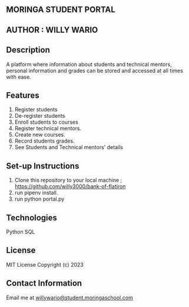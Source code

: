 ## MORINGA STUDENT PORTAL



## AUTHOR : WILLY WARIO


## Description
A platform where information about students and technical mentors, personal information and grades can be stored and accessed at all times with ease.


## Features
1. Register students
2. De-register students
3. Enroll students to courses
4. Register technical mentors.
5. Create new courses.
6. Record students grades.
7. See Students and Technical mentors' details




## Set-up Instructions
1. Clone this repository to your local machine ; https://github.com/willy3000/bank-of-flatiron
2. run pipenv install.
3. run python portal.py


## Technologies
Python
SQL


## License
MIT License Copyright (c) 2023



## Contact Information
Email me at willywario@student.moringaschool.com
